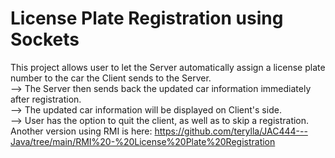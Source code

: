# License Plate Registration using Sockets
This project allows user to let the Server automatically assign a license plate number to the car the Client sends to the Server.
  <br>--> The Server then sends back the updated car information immediately after registration.
  <br>--> The updated car information will be displayed on Client's side.
  <br>--> User has the option to quit the client, as well as to skip a registration.
<br> Another version using RMI is here: https://github.com/terylla/JAC444---Java/tree/main/RMI%20-%20License%20Plate%20Registration</br>
